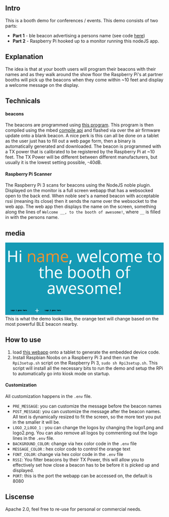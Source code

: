 ## Intro
This is a booth demo for conferences / events.  This demo consists of two parts:
- **Part 1** - ble beacon advertising a persons name (see code [here](https://developer.mbed.org/users/mbedAustin/code/ble-scanner-demo-beacon/))
- **Part 2** - Raspberry Pi hooked up to a monitor running this nodeJS app. 

## Explanation
The idea is that at your booth users will program their beacons with their names and as they walk around the show floor the Raspberry Pi's at partner booths will pick up the beacons when they come within ~10 feet and display a welcome message on the display. 

## Technicals

#### beacons
The beacons are programmed using [this program](https://developer.mbed.org/users/mbedAustin/code/ble-scanner-demo-beacon/). This program is then compiled using the mbed [compile api](https://developer.mbed.org/handbook/Compile-API) and flashed via over the air firmware update onto a blank beacon. A nice perk is this can all be done on a tablet as the user just has to fill out a web page form, then a binary is automatically generated and downloaded. The beacon is programmed with a TX power that is calibrated to be registered by the Raspberry Pi at ~10 feet. The TX Power will be different between different manufacturers, but usually it is the lowest setting possible, -40dB.

#### Raspberry Pi Scanner
The Raspberry Pi 3 scans for beacons using the NodeJS noble plugin. Displayed on the monitor is a full screen webapp that has a websocked open to the back end. When noble see's a named beacon with acceptable rssi (meaning its close) then it sends the name over the websocket to the web app. The web app then displays the name on the screen, something along the lines of `Welcome __, to the booth of awesome!`, where `__` is filled in with the persons name. 

## media
![Screenshot](https://github.com/BlackstoneEngineering/ble-scanner-station-demo/blob/master/screenshot.PNG)<br>
This is what the demo looks like, the orange text will change based on the most powerful BLE beacon nearby. 

## How to use
1. load [this webapp](https://github.com/armmbed/mbed-compile-api-js) onto a tablet to generate the embedded device code. 
2. Install Raspbian Noobs on a Raspberry Pi 3 and then run the `Rpi3setup.sh` script on the Raspberry Pi 3, `sudo sh Rpi3setup.sh`. This script will install all the necessary bits to run the demo and setup the RPi to automatically go into kiosk mode on startup. 


#### Customization
All customization happens in the `.env` file.
- `PRE_MESSAGE`: you can customize the message before the beacon names
- `POST_MESSAGE`: you can customize the message after the beacon names. All text is dynamically resized to fit the screen, so the more text you put in the smaller it will be. 
- `LOGO_2`,`LOGO_1` : you can change the logos by changing the logo1.png and logo2.png. You can also remove all logos by commenting out the logo lines in the `.env` file.
- `BACKGROUND_COLOR`: change via hex color code in the `.env` file
- `MESSAGE_COLOR` : hex color code to control the orange text
- `FONT_COLOR`: change via hex color code in the `.env` file
- `RSSI`: You filter beacons by their TX Power, this will allow you to effectively set how close a beacon has to be before it is picked up and displayed.
- `PORT`: this is the port the webapp can be accessed on, the default is 8080

## Liscense
Apache 2.0, feel free to re-use for personal or commercial needs. 


